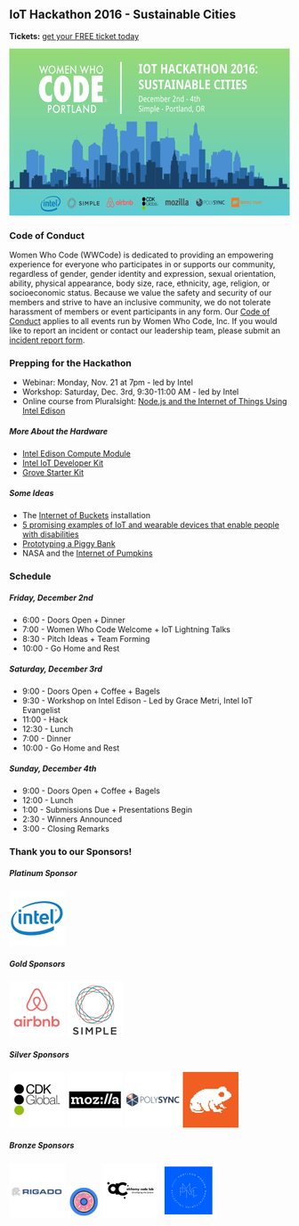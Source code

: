 ## IoT Hackathon 2016 - Sustainable Cities

**Tickets:** [get your FREE ticket today](https://www.eventbrite.com/e/iot-hackathon-2016-tickets-28883385985)

<img height=300 src="assets/hackathon.png" title="Hackathon Marketing Image" alt="Hackathon Marketing Image">

### Code of Conduct

Women Who Code (WWCode) is dedicated to providing an empowering experience for everyone who participates in or supports our community, regardless of gender, gender identity and expression, sexual orientation, ability, physical appearance, body size, race, ethnicity, age, religion, or socioeconomic status. Because we value the safety and security of our members and strive to have an inclusive community, we do not tolerate harassment of members or event participants in any form. Our [Code of Conduct](https://github.com/WomenWhoCode/guidelines-resources/blob/master/code_of_conduct.md) applies to all events run by Women Who Code, Inc. If you would like to report an incident or contact our leadership team, please submit an [incident report form](https://docs.google.com/forms/d/e/1FAIpQLScmJq0Evb0aDbx4flmmZT1xX0GCXj_F--5asjfH7XvkrLo4xA/viewform).

### Prepping for the Hackathon
- Webinar: Monday, Nov. 21 at 7pm - led by Intel 
- Workshop: Saturday, Dec. 3rd, 9:30-11:00 AM - led by Intel 
- Online course from Pluralsight: [Node.js and the Internet of Things Using Intel Edison](https://www.pluralsight.com/courses/nodejs-internet-of-things-intel-edison) 

##### More About the Hardware
- [Intel Edison Compute Module](https://software.intel.com/en-us/iot/hardware/edison) 
- [Intel IoT Developer Kit](https://software.intel.com/en-us/iot/hardware/dev-kit) 
- [Grove Starter Kit](https://software.intel.com/en-us/blogs/2015/05/29/grove-starter-kit-with-intel-galileo-gen-2-getting-started-0)

##### Some Ideas
- The [Internet of Buckets](https://twitter.com/oshpark/status/784476729536487424) installation
- [5 promising examples of IoT and wearable devices that enable people with disabilities](https://medium.com/@imn/5-promising-examples-of-iot-and-wearable-devices-that-enable-people-with-disabilities-f50df601e046#.wbf3s2d5e)
- [Prototyping a Piggy Bank](https://blog.prototypr.io/prototyping-a-connected-piggy-bank-1d4e507a9a77#.a0u5vxeaa)
- NASA and the [Internet of Pumpkins](https://twitter.com/YazzieSays/status/791734536581156864)

### Schedule
##### Friday, December 2nd
- 6:00 - Doors Open + Dinner
- 7:00 - Women Who Code Welcome + IoT Lightning Talks
- 8:30 - Pitch Ideas + Team Forming
- 10:00 - Go Home and Rest

##### Saturday, December 3rd
- 9:00 - Doors Open + Coffee + Bagels
- 9:30 - Workshop on Intel Edison - Led by Grace Metri, Intel IoT Evangelist
- 11:00 - Hack
- 12:30 - Lunch
- 7:00 - Dinner
- 10:00 - Go Home and Rest

##### Sunday, December 4th
- 9:00 - Doors Open + Coffee + Bagels
- 12:00 - Lunch
- 1:00 - Submissions Due + Presentations Begin
- 2:30 - Winners Announced 
- 3:00 - Closing Remarks

### Thank you to our Sponsors!

##### Platinum Sponsor
<img height=100 src="assets/logo-intel.png" title="Intel" alt="Intel">

##### Gold Sponsors
<img height=100 src="assets/logo-airbnb.png" title="Airbnb" alt="Airbnb"> <img height=100 src="assets/logo-simple.png" title="Simple" alt="Simple">

##### Silver Sponsors
<img height=100 src="assets/logo-cdk-global.png" title="CDK Global" alt="CDK Global"> <img height=100 src="assets/logo-mozilla.png" title="Mozilla" alt="Mozilla">
<img height=100 src="assets/logo-polysync.png" title="PolySync" alt="PolySync">
<img height=100 src="assets/logo-metaltoad.jpg" title="Metal Toad" alt="Metal Toad">

##### Bronze Sponsors
<img height=100 src="assets/logo-rigado.png" title="Rigado" alt="Rigado"> <img height=60 src="assets/logo-donutjs.png" title="Donut.js" alt="Donut.js">
<img height=100 src="assets/logo-alchemy-code-lab.png" title="Alchemy Code Lab" alt="Alchemy Code Lab">
<img height=100 src="assets/logo-pmmc.png" title="PMMC" alt="PMMC">

